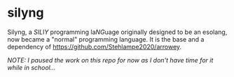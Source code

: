 # silyng
Silyng, a _SIL_&ZeroWidthSpace;l&ZeroWidthSpace;_Y_ programming la&ZeroWidthSpace;_NG_&ZeroWidthSpace;uage originally designed to be an esolang, now became a "normal" programming language. It is the base and a dependency of https://github.com/Stehlampe2020/arrowey.   
   
*NOTE: I paused the work on this repo for now as I don't have time for it while in school...*   
